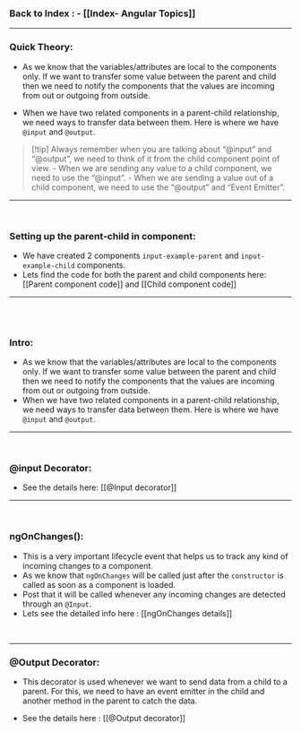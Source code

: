 
### **Back to Index** : - [[Index- Angular Topics]]


---

### **Quick Theory**:

- As we know that the variables/attributes are local to the components only. If we want to transfer some value between the parent and child then we need to notify the components that the values are incoming from out or outgoing from outside. 

- When we have two related components in a parent-child relationship, we need ways to transfer data between them. Here is where we have `@input` and `@output`.

>[!tip] Always remember when you are talking about “@input” and “@output”, we need to think of it from the child component point of view. 
	- When we are sending any value to a child component, we need to use the “@input”.
	- When we are sending a value out of a child component, we need to use the “@output” and “Event Emitter”.



---

</br>

### **Setting up the parent-child in component**:

- We have created 2 components `input-example-parent` and `input-example-child` components.
- Lets find the code for both the parent and child components here:  [[Parent component code]] and [[Child component code]]

---

</br></br>

### **Intro**:

- As we know that the variables/attributes are local to the components only. If we want to transfer some value between the parent and child then we need to notify the components that the values are incoming from out or outgoing from outside. 
- When we have two related components in a parent-child relationship, we need ways to transfer data between them. Here is where we have `@input` and `@output`.


---

</br>

### **@input Decorator**:

- See the details here: [[@Input decorator]]

---

</br>

### **ngOnChanges()**:

- This is a very important lifecycle event that helps us to track any kind of incoming changes to a component.
- As we know that `ngOnChanges` will be called just after the `constructor` is called as soon as a component is loaded. 
- Post that it will be called whenever any incoming changes are detected through an `@Input`.
- Lets see the detailed info here : [[ngOnChanges details]]


</br>

---

### **@Output Decorator**:

- This decorator is used whenever we want to send data from a child to a parent. For this, we need to have an event emitter in the child and another method in the parent to catch the data. 

- See the details here : [[@Output decorator]]